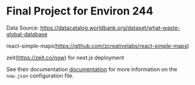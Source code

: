 # Final Project for Environ 244

Data Source: https://datacatalog.worldbank.org/dataset/what-waste-global-database

react-simple-maps(https://github.com/zcreativelabs/react-simple-maps)

zeit(https://zeit.co/now) for next.js deployment

See their documentation [documentation](https://zeit.co/docs/v2/deployments/configuration) for more information on the `now.json` configuration file.

